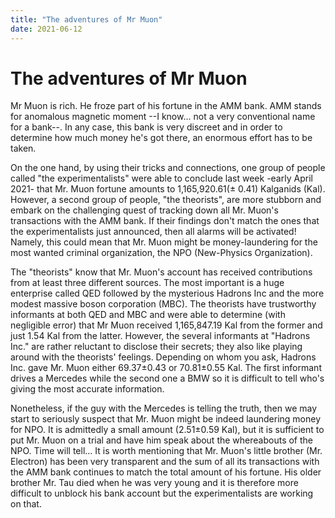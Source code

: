 ```yaml
---
title: "The adventures of Mr Muon"
date: 2021-06-12
---
```


# The adventures of Mr Muon

Mr Muon is rich. He froze part of his fortune in the AMM bank. AMM stands for anomalous magnetic moment --I know... not a very conventional name for a bank--. In any case, this bank is very discreet and in order to determine how much money he's got there, an enormous effort has to be taken. 

On the one hand, by using their tricks and connections, one group of people called "the experimentalists" were able to conclude last week -early April 2021- that Mr. Muon fortune amounts to 1,165,920.61(± 0.41) Kalganids (Kal). However, a second group of people, "the theorists", are more stubborn and embark on the challenging quest of tracking down all Mr. Muon's transactions with the AMM bank. If their findings don't match the ones that the experimentalists just announced, then all alarms will be activated! Namely, this could mean that Mr. Muon might be money-laundering for the most wanted criminal organization, the NPO (New-Physics Organization). 

The "theorists" know that Mr. Muon's account has received contributions from at least three different sources. The most important is a huge enterprise called QED followed by the mysterious Hadrons Inc and the more modest massive boson corporation (MBC). The theorists have trustworthy informants at both QED and MBC and were able to determine (with negligible error) that Mr Muon received 1,165,847.19 Kal from the former and just 1.54 Kal from the latter. However, the several informants at "Hadrons Inc." are rather reluctant to disclose their secrets; they also like playing around with the theorists' feelings. Depending on whom you ask, Hadrons Inc. gave Mr. Muon either 69.37±0.43 or 70.81±0.55 Kal. The first informant drives a Mercedes while the second one a BMW so it is difficult to tell who's giving the most accurate information. 

Nonetheless, if the guy with the Mercedes is telling the truth, then we may start to seriously suspect that Mr. Muon might be indeed laundering money for NPO. It is admittedly a small amount (2.51±0.59 Kal), but it is sufficient to put Mr. Muon on a trial and have him speak about the whereabouts of the NPO. Time will tell... It is worth mentioning that Mr. Muon's little brother (Mr. Electron) has been very transparent and the sum of all its transactions with the AMM bank continues to match the total amount of his fortune. His older brother Mr. Tau died when he was very young and it is therefore more difficult to unblock his bank account but the experimentalists are working on that.
